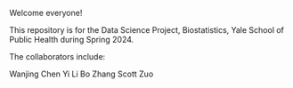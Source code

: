 Welcome everyone!

This repository is for the Data Science Project, Biostatistics, Yale School of Public Health during Spring 2024.

The collaborators include:

Wanjing Chen
Yi Li
Bo Zhang
Scott Zuo
